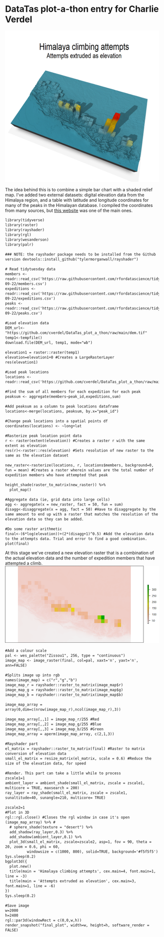 # DataTas plot-a-thon entry for Charlie Verdel

![alt text][final_plot]

[final_plot]: https://github.com/cverdel/DataTas_plot_a_thon/blob/main/final_plot.png?raw=true

The idea behind this is to combine a simple bar chart with a shaded relief map. I've added two external datasets: digital elevation data from the Himalaya region, and a table with latitude and longitude coordinates for many of the peaks in the Himalayan database. I compiled the coordinates from many sources, but [this website](https://www.yetitrailadventure.com/nepal/expedition-in-nepal.html) was one of the main ones.

```
library(tidyverse)
library(raster)
library(rayshader)
library(rgl)
library(wesanderson)
library(palr)

### NOTE: the rayshader package needs to be installed from the Github version devtools::install_github("tylermorganwall/rayshader")

# Read tidytuesday data
members <- readr::read_csv('https://raw.githubusercontent.com/rfordatascience/tidytuesday/master/data/2020/2020-09-22/members.csv')
expeditions <- readr::read_csv('https://raw.githubusercontent.com/rfordatascience/tidytuesday/master/data/2020/2020-09-22/expeditions.csv')
peaks <- readr::read_csv('https://raw.githubusercontent.com/rfordatascience/tidytuesday/master/data/2020/2020-09-22/peaks.csv')

#Load elevation data
DEM_url<-"https://github.com/cverdel/DataTas_plot_a_thon/raw/main/dem.tif"
temp1<-tempfile()
download.file(DEM_url, temp1, mode="wb")

elevation1 = raster::raster(temp1)
elevation=elevation1+0 #Creates a LargeRasterLayer
res(elevation1)

#Load peak locations
locations <- readr::read_csv('https://github.com/cverdel/DataTas_plot_a_thon/raw/main/peaks_coords_clean.csv')

#Find the sum of all members for each expedition for each peak
peaksum <- aggregate(members~peak_id,expeditions,sum)

#Add peaksum as a column to peak locations dataframe
locations<-merge(locations, peaksum, by.x="peak_id")

#Change peak locations into a spatial points df
coordinates(locations) <- ~long+lat

#Rasterize peak location point data
r <- raster(extent(elevation)) #Creates a raster r with the same extent as elevation
res(r)<-raster::res(elevation) #Sets resolution of new raster to the same as the elevation dataset

new_raster<-rasterize(locations, r, locations$members, background=0, fun = mean) #Creates a raster wherein values are the total number of expedition members who have attempted that peak

height_shade(raster_to_matrix(new_raster)) %>%
  plot_map()

#Aggregate data (ie, grid data into large cells)
agg <- aggregate(x = new_raster, fact = 50, fun = sum)
disagg<-disaggregate(x = agg, fact = 50) #Have to disaggregate by the same amount to end up with a raster that matches the resolution of the elevation data so they can be added.

#Do some raster arithmetic
final<-(6*log(elevation))+(2*(disagg+1)^0.5) #Add the elevation data to the attempts data. Trial and error to find a good combination.
plot(final)
```
At this stage we've created a new elevation raster that is a combination of the actual elevation data and the number of expedition members that have attempted a climb.
![alt text][Rplot_newdem]

[Rplot_newdem]: https://github.com/cverdel/DataTas_plot_a_thon/blob/main/Rplot_newdem.png?raw=true
```
#Add a colour scale
pal <- wes_palette("Zissou1", 256, type = "continuous")
image_map <- image_raster(final, col=pal, xaxt='n', yaxt='n', ann=FALSE)

#Splits image up into rgb
names(image_map) = c("r","g","b")
image_map_r = rayshader::raster_to_matrix(image_map$r)
image_map_g = rayshader::raster_to_matrix(image_map$g)
image_map_b = rayshader::raster_to_matrix(image_map$b)

image_map_array = array(0,dim=c(nrow(image_map_r),ncol(image_map_r),3))

image_map_array[,,1] = image_map_r/255 #Red 
image_map_array[,,2] = image_map_g/255 #Blue 
image_map_array[,,3] = image_map_b/255 #Green 
image_map_array = aperm(image_map_array, c(2,1,3))

#Rayshader part
el_matrix = rayshader::raster_to_matrix(final) #Raster to matrix conversion of elevation data
small_el_matrix = resize_matrix(el_matrix, scale = 0.6) #Reduce the size of the elevation data, for speed

#Render. This part can take a little while to process
zscale1=1
ambient_layer = ambient_shade(small_el_matrix, zscale = zscale1, multicore = TRUE, maxsearch = 200)
ray_layer = ray_shade(small_el_matrix, zscale = zscale1, sunaltitude=40, sunangle=210, multicore= TRUE)

zscale2=1
#Plot in 3D
rgl::rgl.close() #Closes the rgl window in case it's open
(image_map_array) %>% #
  # sphere_shade(texture = "desert") %>%
  add_shadow(ray_layer,0.3) %>%
  add_shadow(ambient_layer,0.1) %>%
  plot_3d(small_el_matrix, zscale=zscale2, asp=1, fov = 90, theta = 20, zoom = 0.6, phi = 60, 
          windowsize = c(1000, 800), solid=TRUE, background='#f5f5f5')
Sys.sleep(0.2)
bgplot3d({
  plot.new()
  title(main = 'Himalaya climbing attempts', cex.main=4, font.main=1, line = -3)
  title(main = 'Attempts extruded as elevation', cex.main=3, font.main=1, line = -6)
})
Sys.sleep(0.2)

#Save image
w=2000
h=2400
rgl::par3d(windowRect = c(0,0,w,h))
render_snapshot("final_plot", width=w, height=h, software_render = FALSE)
```
